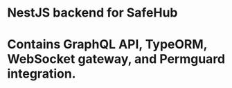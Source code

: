 # NestJS backend for SafeHub

# Contains GraphQL API, TypeORM, WebSocket gateway, and Permguard integration.
